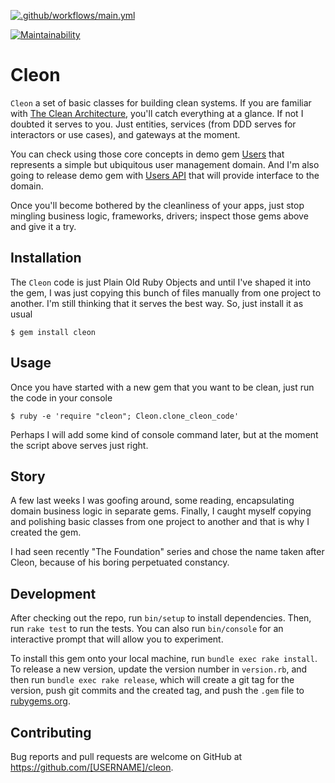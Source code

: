 [![.github/workflows/main.yml](https://github.com/nvoynov/cleon/actions/workflows/main.yml/badge.svg)](https://github.com/nvoynov/cleon/actions/workflows/main.yml)

[![Maintainability](https://api.codeclimate.com/v1/badges/3395dba8f5c833532331/maintainability)](https://codeclimate.com/github/nvoynov/cleon/maintainability)

# Cleon

`Cleon` a set of basic classes for building clean systems. If you are familiar with [The Clean Architecture](https://blog.cleancoder.com/uncle-bob/2012/08/13/the-clean-architecture.html), you'll catch everything at a glance. If not I doubted it serves to you. Just entities, services (from DDD serves for interactors or use cases), and gateways at the moment.



You can check using those core concepts in demo gem [Users](https://github.com/nvoynov/cleon-users) that represents a simple but ubiquitous user management domain. And I'm also going to release demo gem with [Users API](__TODO__) that will provide interface to the domain.

Once you'll become bothered by the cleanliness of your apps, just stop mingling business logic, frameworks, drivers; inspect those gems above and give it a try.

## Installation

The `Cleon` code is just Plain Old Ruby Objects and until I've shaped it into the gem, I was just copying this bunch of files manually from one project to another. I'm still thinking that it serves the best way. So, just install it as usual

    $ gem install cleon

## Usage

Once you have started with a new gem that you want to be clean, just run the code in your console

    $ ruby -e 'require "cleon"; Cleon.clone_cleon_code'

Perhaps I will add some kind of console command later, but at the moment the script above serves just right.

## Story

A few last weeks I was goofing around, some reading, encapsulating domain business logic in separate gems. Finally, I caught myself copying and polishing basic classes from one project to another and that is why I created the gem.

I had seen recently "The Foundation" series and chose the name taken after Cleon, because of his boring perpetuated constancy.

## Development

After checking out the repo, run `bin/setup` to install dependencies. Then, run `rake test` to run the tests. You can also run `bin/console` for an interactive prompt that will allow you to experiment.

To install this gem onto your local machine, run `bundle exec rake install`. To release a new version, update the version number in `version.rb`, and then run `bundle exec rake release`, which will create a git tag for the version, push git commits and the created tag, and push the `.gem` file to [rubygems.org](https://rubygems.org).

## Contributing

Bug reports and pull requests are welcome on GitHub at https://github.com/[USERNAME]/cleon.
